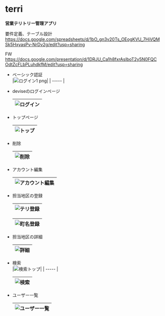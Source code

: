 # terri

**営業テリトリー管理アプリ**   

要件定義、テーブル設計  
https://docs.google.com/spreadsheets/d/1bO_gn3v20Ts_OEogKVU_7HiVQMSk5HxyasPv-NrDv2g/edit?usp=sharing

FW  
https://docs.google.com/presentation/d/1DRJU_Ca1h8fxrAsIboT2y5N0FQCOdtZcFLbPLuhdkfM/edit?usp=sharing

- ベーシック認証  
  |![ログイン1 png](https://user-images.githubusercontent.com/74661026/150643080-7a59d3e5-96fa-4482-a64f-c8a36ddb57e0.jpg)|
  | ----- |

- deviseのログインページ  

  |![ログイン](https://user-images.githubusercontent.com/74661026/150643219-04ddf37d-bb85-48e4-874b-ab7db2fd6a7f.jpg)|
  | ----- |


- トップページ  

  |![トップ](https://user-images.githubusercontent.com/74661026/150643261-7b8452f9-914d-49a9-a401-1f11edc035d9.jpg)|
  | ----- |


- 削除  

  |![削除](https://user-images.githubusercontent.com/74661026/150643546-9f283a8a-59ee-45d2-b623-dfa1ae219b0a.jpg)|
  | ----- |

- アカウント編集  

  |![アカウント編集](https://user-images.githubusercontent.com/74661026/150643571-fbfae2c2-23c6-43b5-85cb-6ae0cb408a4a.jpg)|
  | ----- |

- 担当地区の登録  

  |![テリ登録](https://user-images.githubusercontent.com/74661026/150643464-87a5f825-54d7-4855-b191-1282c0e3abd5.jpg)|
  | ----- |

  |![町名登録](https://user-images.githubusercontent.com/74661026/150643512-bdd7ab49-9d56-436d-9084-0f079333dd21.jpg)|
  | ----- |

- 担当地区の詳細  

  |![詳細](https://user-images.githubusercontent.com/74661026/150643528-4dcf4ec2-f807-4101-ac7c-0abeca10db3c.jpg)|
  | ----- |

- 検索  
  |![検索トップ](https://user-images.githubusercontent.com/74661026/150644170-56a7c84d-a037-47f2-b751-d0147e78c83d.jpg)|
  | ----- |

  |![検索](https://user-images.githubusercontent.com/74661026/150643498-69e6d8b2-119c-4f6a-940c-6450f8d68cbe.jpg)|
  | ----- |


- ユーザー一覧  

  |![ユーザー一覧](https://user-images.githubusercontent.com/74661026/150643482-6189af1a-9557-4e60-9956-0064821dab76.jpg)|
  | ----- |


